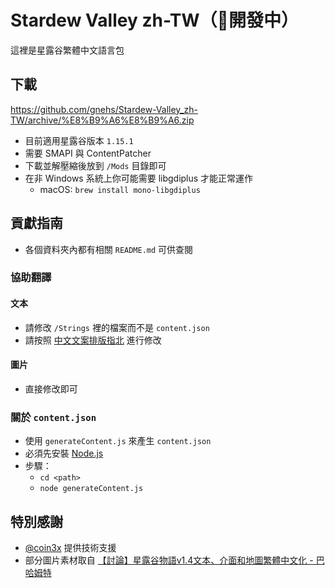 # Stardew Valley zh-TW（🚧開發中）
這裡是星露谷繁體中文語言包
## 下載
https://github.com/gnehs/Stardew-Valley_zh-TW/archive/%E8%B9%A6%E8%B9%A6.zip

- 目前適用星露谷版本 `1.15.1`
- 需要 SMAPI 與 ContentPatcher
- 下載並解壓縮後放到 `/Mods` 目錄即可
- 在非 Windows 系統上你可能需要 libgdiplus 才能正常運作
    - macOS: `brew install mono-libgdiplus`
## 貢獻指南
- 各個資料夾內都有相關 `README.md` 可供查閱
### 協助翻譯
#### 文本
- 請修改 `/Strings` 裡的檔案而不是 `content.json`
- 請按照 [中文文案排版指北](https://github.com/sparanoid/chinese-copywriting-guidelines) 進行修改
#### 圖片
- 直接修改即可
### 關於 `content.json`
- 使用 `generateContent.js` 來產生 `content.json`
- 必須先安裝 [Node.js](https://nodejs.org/)
- 步驟：
    - `cd <path>`
    - `node generateContent.js` 
## 特別感謝
- [@coin3x](https://github.com/coin3x) 提供技術支援
- 部分圖片素材取自 [【討論】星露谷物語v1.4文本、介面和地圖繁體中文化 - 巴哈姆特](https://forum.gamer.com.tw/C.php?bsn=20774&snA=1660&tnum=29)
